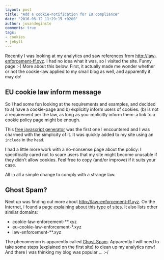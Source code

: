 ```yaml
---
layout: post
title: "Add a cookie-notification for EU compliance"
date: "2016-06-12 11:29:15 +0200"
author: jovandeginste
comments: true
tags:
- cookies
- jekyll
---
```


Recently I was looking at my analytics and saw references from http://law-enforcement-ff.xyz. I had no idea what it was, so I visited the site. Funny page :-) More about this below. First, it actually made me wonder whether or not the cookie-law applied to my small blog as well, and apparently it may do!

## EU cookie law inform message

So I had some fun looking at the requirements and examples, and decided to a) have a cookie-page and b) explicitly inform users of cookies. (b) is not a requirement per the law, as long as you implicitly inform them: a link to a cookie policy page might be enough.

This [free javascript generator](https://silktide.com/tools/cookie-consent/download/) was the first one I encountered and I was charmed with the simplicity of it. It was quickly added to my site using an `include` in the `head`.

I had a little more work with a no-nonsense page about the policy: I specifically cared not to scare users that my site might become unusable if they didn't allow cookies. Feel free to copy (and/or improve) if it suits your case.

All in all a simple change to comply with a strange law.

## Ghost Spam?

Next up was finding out more about http://law-enforcement-ff.xyz. On the Internet, I found a [page explaining about this type of sites](https://www.ohow.co/what-is-cookie-law-enforcement-bb-xyz-referral-google-analytics/). It also lists other similar domains:
* cookie-law-enforcement-**.xyz
* eu-cookie-law-enforcement-*.xyz
* law-enforcement-**.xyz

The phenomenon is apparently called [Ghost Spam](https://www.ohow.co/all-the-answers-about-the-spam-in-google-analytics/#What-is-Ghost-Spam). Apparently I will need to take some steps (explained on the first site) to clean up my analytics now! And there I was thinking my blog was popular ... :-/
